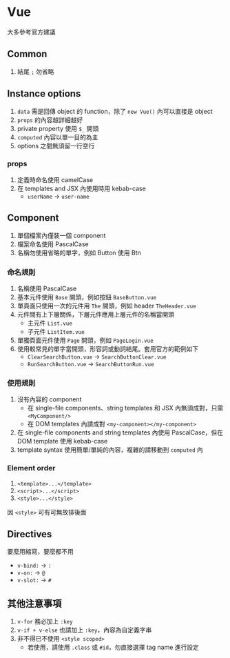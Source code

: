 # Vue

大多參考官方建議

## Common

1. 結尾 `;` 勿省略

## Instance options

1. `data` 需是回傳 object 的 function，除了 `new Vue()` 內可以直接是 object
1. `props` 的內容越詳細越好
1. private property 使用 `$_` 開頭
1. `computed` 內容以單一目的為主
1. options 之間無須留一行空行

### props

1. 定義時命名使用 camelCase
1. 在 templates and JSX 內使用時用 kebab-case
    - `userName` -> `user-name`

## Component

1. 單個檔案內僅裝一個 component
1. 檔案命名使用 PascalCase
1. 名稱勿使用省略的單字，例如 Button 使用 Btn

### 命名規則

1. 名稱使用 PascalCase
1. 基本元件使用 `Base` 開頭，例如按鈕 `BaseButton.vue`
1. 單頁面只使用一次的元件用 `The` 開頭，例如 header `TheHeader.vue`
1. 元件間有上下層關係，下層元件應用上層元件的名稱當開頭
    - 主元件 `List.vue`
    - 子元件 `ListItem.vue`
1. 單獨頁面元件使用 `Page` 開頭，例如 `PageLogin.vue`
1. 使用較常見的單字當開頭，形容詞或動詞結尾。套用官方的範例如下
    - `ClearSearchButton.vue` -> `SearchButtonClear.vue`
    - `RunSearchButton.vue` -> `SearchButtonRun.vue`

### 使用規則

1. 沒有內容的 component
    - 在 single-file components、string templates 和 JSX 內無須成對，只需 `<MyComponent/>`
    - 在 DOM templates 內請成對 `<my-component></my-component>`
1. 在 single-file components and string templates 內使用 PascalCase，但在 DOM template 使用 kebab-case
1. template syntax 使用簡單/單純的內容，複雜的請移動到 `computed` 內

### Element order

1. `<template>...</template>`
1. `<script>...</script>`
1. `<style>...</style>`

因 `<style>` 可有可無故排後面

## Directives

要麼用縮寫，要麼都不用

- `v-bind:` -> `:`
- `v-on:` -> `@`
- `v-slot:` -> `#`

## 其他注意事項

1. `v-for` 務必加上 `:key`
1. `v-if + v-else` 也請加上 `:key`，內容為自定義字串
1. 非不得已不使用 `<style scoped>`
    - 若使用，請使用 `.class` 或 `#id`，勿直接選擇 tag name 進行設定
